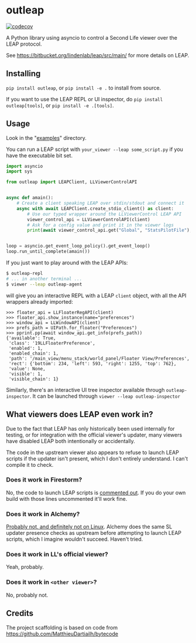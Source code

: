 # outleap

[![codecov](https://codecov.io/gh/SaladDais/outleap/branch/master/graph/badge.svg?token=FWRKJNNJSZ)](https://codecov.io/gh/SaladDais/outleap)

A Python library using asyncio to control a Second Life viewer over the LEAP protocol.

See <https://bitbucket.org/lindenlab/leap/src/main/> for more details on LEAP.

## Installing

`pip install outleap`, or `pip install -e .` to install from source.

If you want to use the LEAP REPL or UI inspector, do `pip install outleap[tools]`, or `pip install -e .[tools]`.

## Usage

Look in the "[examples](examples)" directory.

You can run a LEAP script with `your_viewer --leap some_script.py` if you have the executable bit set.

```python
import asyncio
import sys

from outleap import LEAPClient, LLViewerControlAPI


async def amain():
    # Create a client speaking LEAP over stdin/stdout and connect it
    async with await LEAPClient.create_stdio_client() as client:
        # Use our typed wrapper around the LLViewerControl LEAP API
        viewer_control_api = LLViewerControlAPI(client)
        # Ask for a config value and print it in the viewer logs
        print(await viewer_control_api.get("Global", "StatsPilotFile"), file=sys.stderr)


loop = asyncio.get_event_loop_policy().get_event_loop()
loop.run_until_complete(amain())
```

If you just want to play around with the LEAP APIs:

```bash
$ outleap-repl
# ... in another terminal ...
$ viewer --leap outleap-agent
```

will give you an interactive REPL with a LEAP `client` object, with all the
API wrappers already imported:

```ipython
>>> floater_api = LLFloaterRegAPI(client)
>>> floater_api.show_instance(name="preferences")
>>> window_api = LLWindowAPI(client)
>>> prefs_path = UIPath.for_floater("Preferences")
>>> pprint.pp(await window_api.get_info(prefs_path))
{'available': True,
 'class': '19LLFloaterPreference',
 'enabled': 1,
 'enabled_chain': 1,
 'path': '/main_view/menu_stack/world_panel/Floater View/Preferences',
 'rect': {'bottom': 234, 'left': 593, 'right': 1255, 'top': 762},
 'value': None,
 'visible': 1,
 'visible_chain': 1}
```

Similarly, there's an interactive UI tree inspector available through `outleap-inspector`.
It can be launched through `viewer --leap outleap-inspector`

## What viewers does LEAP even work in?

Due to the fact that LEAP has only historically been used internally for testing, or for
integration with the official viewer's updater, many viewers have disabled LEAP
both intentionally or accidentally.

The code in the upstream viewer also appears to refuse to launch LEAP scripts if the updater
isn't present, which I don't entirely understand. I can't compile it to check.

### Does it work in Firestorm?

No, the code to launch LEAP scripts is [commented out](https://vcs.firestormviewer.org/phoenix-firestorm/files/cf85e854/indra/newview/llappviewer.cpp#L1398-1420).
If you do your own build with those lines uncommented it'll work fine.

### Does it work in Alchemy?

[Probably not, and definitely not on Linux](https://git.alchemyviewer.org/alchemy/alchemy-next/-/blob/4f3b0d10e2f9db30e9e16bedbc4602b6d7bb5dda/indra/newview/llappviewer.cpp#L1183-1281).
Alchemy does the same SL updater presence checks as upstream before attempting to launch LEAP scripts, which
I imagine wouldn't succeed. Haven't tried.

### Does it work in LL's official viewer?

Yeah, probably.

### Does it work in `<other viewer>`?

No, probably not.

## Credits

The project scaffolding is based on code from https://github.com/MatthieuDartiailh/bytecode
